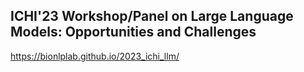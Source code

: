 ## ICHI'23 Workshop/Panel on Large Language Models: Opportunities and Challenges

https://bionlplab.github.io/2023_ichi_llm/

